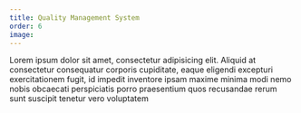 ```yaml
---
title: Quality Management System
order: 6
image:
---
```


Lorem ipsum dolor sit amet, consectetur adipisicing elit. Aliquid at consectetur consequatur corporis
cupiditate, eaque eligendi excepturi exercitationem fugit, id impedit inventore ipsam maxime minima modi nemo nobis
obcaecati perspiciatis porro praesentium quos recusandae rerum sunt suscipit tenetur vero voluptatem
